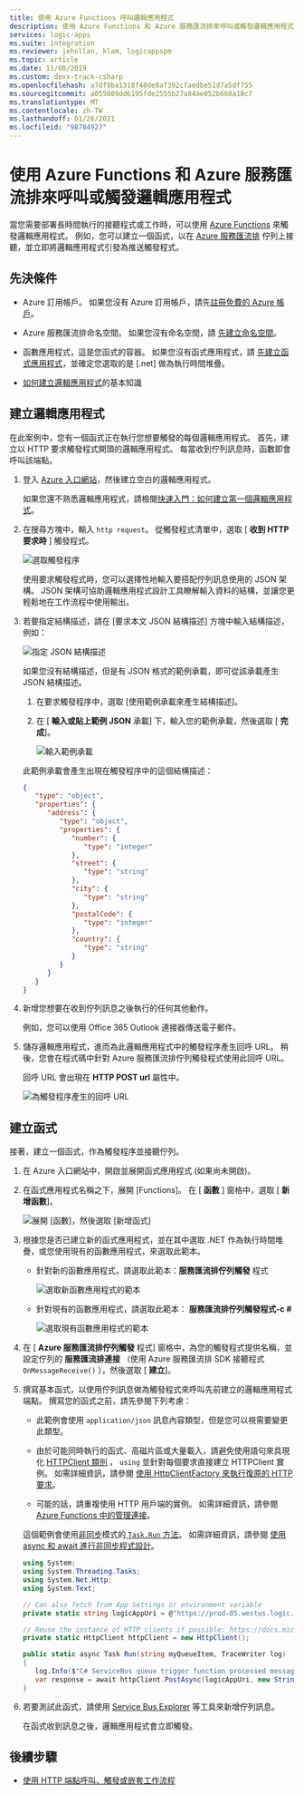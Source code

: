 ```yaml
---
title: 使用 Azure Functions 呼叫邏輯應用程式
description: 使用 Azure Functions 和 Azure 服務匯流排來呼叫或觸發邏輯應用程式
services: logic-apps
ms.suite: integration
ms.reviewer: jehollan, klam, logicappspm
ms.topic: article
ms.date: 11/08/2019
ms.custom: devx-track-csharp
ms.openlocfilehash: a7df9ba1318f40de8af392cfaedbe51d7a5df755
ms.sourcegitcommit: a055089dd6195fde2555b27a84ae052b668a18c7
ms.translationtype: MT
ms.contentlocale: zh-TW
ms.lasthandoff: 01/26/2021
ms.locfileid: "98784927"
---
```

# <a name="call-or-trigger-logic-apps-by-using-azure-functions-and-azure-service-bus"></a>使用 Azure Functions 和 Azure 服務匯流排來呼叫或觸發邏輯應用程式

當您需要部署長時間執行的接聽程式或工作時，可以使用 [Azure Functions](../azure-functions/functions-overview.md) 來觸發邏輯應用程式。 例如，您可以建立一個函式，以在 [Azure 服務匯流排](../service-bus-messaging/service-bus-messaging-overview.md) 佇列上接聽，並立即將邏輯應用程式引發為推送觸發程式。

## <a name="prerequisites"></a>先決條件

* Azure 訂用帳戶。 如果您沒有 Azure 訂用帳戶，請先[註冊免費的 Azure 帳戶](https://azure.microsoft.com/free/)。

* Azure 服務匯流排命名空間。 如果您沒有命名空間，請 [先建立命名空間](../service-bus-messaging/service-bus-create-namespace-portal.md)。

* 函數應用程式，這是您函式的容器。 如果您沒有函式應用程式，請 [先建立函式應用程式](../azure-functions/functions-get-started.md)，並確定您選取的是 [.net] 做為執行時間堆疊。

* [如何建立邏輯應用程式](../logic-apps/quickstart-create-first-logic-app-workflow.md)的基本知識

## <a name="create-logic-app"></a>建立邏輯應用程式

在此案例中，您有一個函式正在執行您想要觸發的每個邏輯應用程式。 首先，建立以 HTTP 要求觸發程式開頭的邏輯應用程式。 每當收到佇列訊息時，函數即會呼叫該端點。

1. 登入 [Azure 入口網站](https://portal.azure.com)，然後建立空白的邏輯應用程式。

   如果您還不熟悉邏輯應用程式，請檢閱[快速入門：如何建立第一個邏輯應用程式](../logic-apps/quickstart-create-first-logic-app-workflow.md)。

1. 在搜尋方塊中，輸入 `http request`。 從觸發程式清單中，選取 [ **收到 HTTP 要求時** ] 觸發程式。

   ![選取觸發程序](./media/logic-apps-scenario-function-sb-trigger/when-http-request-received-trigger.png)

   使用要求觸發程式時，您可以選擇性地輸入要搭配佇列訊息使用的 JSON 架構。 JSON 架構可協助邏輯應用程式設計工具瞭解輸入資料的結構，並讓您更輕鬆地在工作流程中使用輸出。

1. 若要指定結構描述，請在 [要求本文 JSON 結構描述] 方塊中輸入結構描述，例如：

   ![指定 JSON 結構描述](./media/logic-apps-scenario-function-sb-trigger/when-http-request-received-trigger-schema.png)

   如果您沒有結構描述，但是有 JSON 格式的範例承載，即可從該承載產生 JSON 結構描述。

   1. 在要求觸發程序中，選取 [使用範例承載來產生結構描述]。

   1. 在 [ **輸入或貼上範例 JSON** 承載] 下，輸入您的範例承載，然後選取 [ **完成**]。

      ![輸入範例承載](./media/logic-apps-scenario-function-sb-trigger/enter-sample-payload.png)

   此範例承載會產生出現在觸發程序中的這個結構描述：

   ```json
   {
      "type": "object",
      "properties": {
         "address": {
            "type": "object",
            "properties": {
               "number": {
                  "type": "integer"
               },
               "street": {
                  "type": "string"
               },
               "city": {
                  "type": "string"
               },
               "postalCode": {
                  "type": "integer"
               },
               "country": {
                  "type": "string"
               }
            }
         }
      }
   }
   ```

1. 新增您想要在收到佇列訊息之後執行的任何其他動作。

   例如，您可以使用 Office 365 Outlook 連接器傳送電子郵件。

1. 儲存邏輯應用程式，進而為此邏輯應用程式中的觸發程序產生回呼 URL。 稍後，您會在程式碼中針對 Azure 服務匯流排佇列觸發程式使用此回呼 URL。

   回呼 URL 會出現在 **HTTP POST url** 屬性中。

   ![為觸發程序產生的回呼 URL](./media/logic-apps-scenario-function-sb-trigger/callback-URL-for-trigger.png)

## <a name="create-a-function"></a>建立函式

接著，建立一個函式，作為觸發程序並接聽佇列。

1. 在 Azure 入口網站中，開啟並展開函式應用程式 (如果尚未開啟)。 

1. 在函式應用程式名稱之下，展開 [Functions]。 在 [ **函數** ] 窗格中，選取 [ **新增函數**]。

   ![展開 [函數]，然後選取 [新增函式]](./media/logic-apps-scenario-function-sb-trigger/add-new-function-to-function-app.png)

1. 根據您是否已建立新的函式應用程式，並在其中選取 .NET 作為執行時間堆疊，或您使用現有的函數應用程式，來選取此範本。

   * 針對新的函數應用程式，請選取此範本：**服務匯流排佇列觸發** 程式

     ![選取新函數應用程式的範本](./media/logic-apps-scenario-function-sb-trigger/current-add-queue-trigger-template.png)

   * 針對現有的函數應用程式，請選取此範本： **服務匯流排佇列觸發程式-c #**

     ![選取現有函數應用程式的範本](./media/logic-apps-scenario-function-sb-trigger/legacy-add-queue-trigger-template.png)

1. 在 [ **Azure 服務匯流排佇列觸發** 程式] 窗格中，為您的觸發程式提供名稱，並設定佇列的 **服務匯流排連接** （使用 Azure 服務匯流排 SDK 接聽程式 `OnMessageReceive()` ），然後選取 [ **建立**]。

1. 撰寫基本函式，以使用佇列訊息做為觸發程式來呼叫先前建立的邏輯應用程式端點。 撰寫您的函式之前，請先參閱下列考慮：

   * 此範例會使用 `application/json` 訊息內容類型，但是您可以視需要變更此類型。
   
   * 由於可能同時執行的函式、高磁片區或大量載入，請避免使用語句來具現化 [HTTPClient 類別](/dotnet/api/system.net.http.httpclient) ， `using` 並針對每個要求直接建立 HTTPClient 實例。 如需詳細資訊，請參閱 [使用 HttpClientFactory 來執行復原的 HTTP 要求](/dotnet/architecture/microservices/implement-resilient-applications/use-httpclientfactory-to-implement-resilient-http-requests#issues-with-the-original-httpclient-class-available-in-net-core)。
   
   * 可能的話，請重複使用 HTTP 用戶端的實例。 如需詳細資訊，請參閱 [Azure Functions 中的管理連接](../azure-functions/manage-connections.md)。

   這個範例會使用[非同步](/dotnet/csharp/language-reference/keywords/async)模式的[ `Task.Run` 方法](/dotnet/api/system.threading.tasks.task.run)。 如需詳細資訊，請參閱 [使用 async 和 await 進行非同步程式設計](/dotnet/csharp/programming-guide/concepts/async/)。

   ```csharp
   using System;
   using System.Threading.Tasks;
   using System.Net.Http;
   using System.Text;

   // Can also fetch from App Settings or environment variable
   private static string logicAppUri = @"https://prod-05.westus.logic.azure.com:443/workflows/<remaining-callback-URL>";

   // Reuse the instance of HTTP clients if possible: https://docs.microsoft.com/azure/azure-functions/manage-connections
   private static HttpClient httpClient = new HttpClient();

   public static async Task Run(string myQueueItem, TraceWriter log) 
   {
      log.Info($"C# ServiceBus queue trigger function processed message: {myQueueItem}");
      var response = await httpClient.PostAsync(logicAppUri, new StringContent(myQueueItem, Encoding.UTF8, "application/json")); 
   }
   ```

1. 若要測試此函式，請使用 [Service Bus Explorer](https://github.com/paolosalvatori/ServiceBusExplorer) 等工具來新增佇列訊息。

   在函式收到訊息之後，邏輯應用程式會立即觸發。

## <a name="next-steps"></a>後續步驟

* [使用 HTTP 端點呼叫、觸發或嵌套工作流程](../logic-apps/logic-apps-http-endpoint.md)